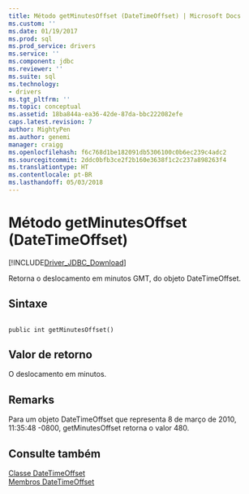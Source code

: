 ```yaml
---
title: Método getMinutesOffset (DateTimeOffset) | Microsoft Docs
ms.custom: ''
ms.date: 01/19/2017
ms.prod: sql
ms.prod_service: drivers
ms.service: ''
ms.component: jdbc
ms.reviewer: ''
ms.suite: sql
ms.technology:
- drivers
ms.tgt_pltfrm: ''
ms.topic: conceptual
ms.assetid: 18ba844a-ea36-42de-87da-bbc222082efe
caps.latest.revision: 7
author: MightyPen
ms.author: genemi
manager: craigg
ms.openlocfilehash: f6c768d1be182091db5306100c0b6ec239c4adc2
ms.sourcegitcommit: 2ddc0bfb3ce2f2b160e3638f1c2c237a898263f4
ms.translationtype: HT
ms.contentlocale: pt-BR
ms.lasthandoff: 05/03/2018
---
```

# <a name="getminutesoffset-method-datetimeoffset"></a>Método getMinutesOffset (DateTimeOffset)
[!INCLUDE[Driver_JDBC_Download](../../../includes/driver_jdbc_download.md)]

  Retorna o deslocamento em minutos GMT, do objeto DateTimeOffset.  
  
## <a name="syntax"></a>Sintaxe  
  
```  
  
public int getMinutesOffset()  
```  
  
## <a name="return-value"></a>Valor de retorno  
 O deslocamento em minutos.  
  
## <a name="remarks"></a>Remarks  
 Para um objeto DateTimeOffset que representa 8 de março de 2010, 11:35:48 -0800, getMinutesOffset retorna o valor 480.  
  
## <a name="see-also"></a>Consulte também  
 [Classe DateTimeOffset](../../../connect/jdbc/reference/datetimeoffset-class.md)   
 [Membros DateTimeOffset](../../../connect/jdbc/reference/datetimeoffset-members.md)  
  
  
